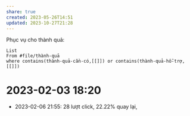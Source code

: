 ```yaml
---
share: true
created: 2023-05-26T14:51
updated: 2023-10-27T21:28
---
```

Phục vụ cho thành quả:
```dataview
List 
From #file/thành-quả 
where contains(thành-quả-cần-có,[[]]) or contains(thành-quả-hỗ-trợ,[[]]) 
```
# 2023-02-03 18:20
- 2023-02-06 21:55: 28 lượt click, 22.22% quay lại,
